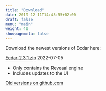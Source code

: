 ```yaml
---
title: "Download"
date: 2019-12-11T14:45:55+02:00
draft: false
menu: "main"
weight: 40
showpagemeta: false
---
```


Download the newest versions of Ecdar here:

[Ecdar-2.3.1.zip](https://github.com/Ecdar/ECDAR/releases/download/v2.3.1/ecdar-2.3.1.zip) 2022-07-05

* Only contains the Reveaal engine
* Includes updates to the UI

[Old versions on github.com](https://github.com/Ecdar/ECDAR/releases/)


